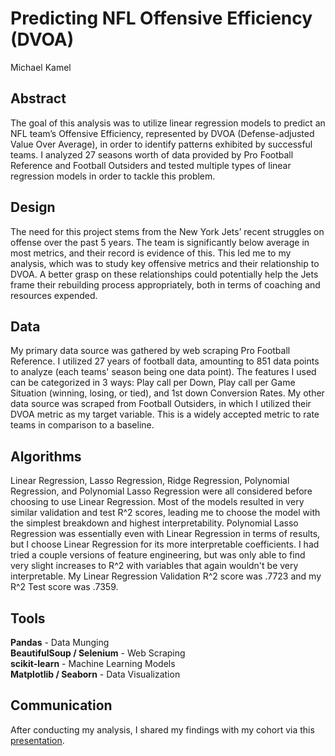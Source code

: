 # Predicting NFL Offensive Efficiency (DVOA)
Michael Kamel

## Abstract
The goal of this analysis was to utilize linear regression models to predict an NFL team’s Offensive Efficiency, represented by DVOA (Defense-adjusted Value Over Average), in order to identify patterns exhibited by successful teams. I analyzed 27 seasons worth of data provided by Pro Football Reference and Football Outsiders and tested multiple types of linear regression models in order to tackle this problem.

## Design
The need for this project stems from the New York Jets’ recent struggles on offense over the past 5 years. The team is significantly below average in most metrics, and their record is evidence of this. This led me to my analysis, which was to study key offensive metrics and their relationship to DVOA. A better grasp on these relationships could potentially help the Jets frame their rebuilding process appropriately, both in terms of coaching and resources expended. 

## Data
My primary data source was gathered by web scraping Pro Football Reference. I utilized 27 years of football data, amounting to 851 data points to analyze (each teams' season being one data point). The features I used can be categorized in 3 ways: Play call per Down, Play call per Game Situation (winning, losing, or tied), and 1st down Conversion Rates. My other data source was scraped from Football Outsiders, in which I utilized their DVOA metric as my target variable. This is a widely accepted metric to rate teams in comparison to a baseline. 

## Algorithms
Linear Regression, Lasso Regression, Ridge Regression, Polynomial Regression, and Polynomial Lasso Regression were all considered before choosing to use Linear Regression. Most of the models resulted in very similar validation and test R^2 scores, leading me to choose the model with the simplest breakdown and highest interpretability. Polynomial Lasso Regression was essentially even with Linear Regression in terms of results, but I choose Linear Regression for its more interpretable coefficients. I had tried a couple versions of feature engineering, but was only able to find very slight increases to R^2 with variables that again wouldn't be very interpretable. My Linear Regression Validation R^2 score was .7723 and my R^2 Test score was .7359.

## Tools
**Pandas** - Data Munging  
**BeautifulSoup / Selenium** - Web Scraping  
**scikit-learn** - Machine Learning Models   
**Matplotlib / Seaborn** - Data Visualization

## Communication
After conducting my analysis, I shared my findings with my cohort via this [presentation](https://github.com/mkamel96/LR-Project/blob/main/Final%20Project%20Deliverable/LR%20Project%20Presentation.pdf).
